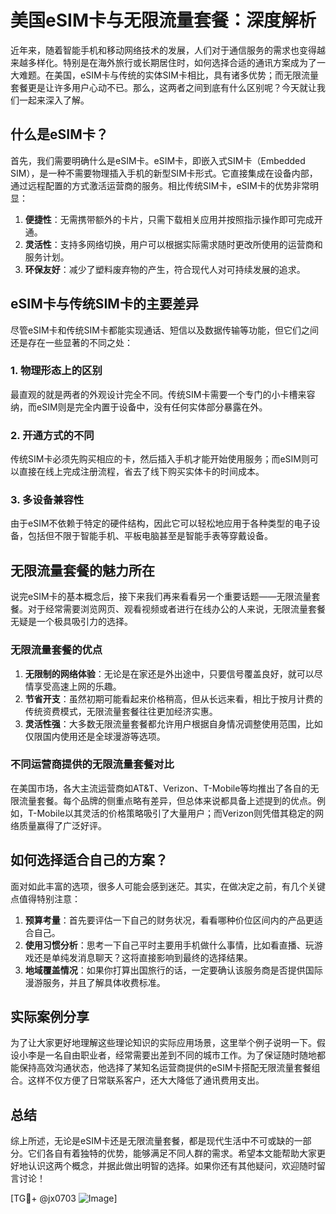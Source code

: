 # 美国eSIM卡与无限流量套餐：深度解析

近年来，随着智能手机和移动网络技术的发展，人们对于通信服务的需求也变得越来越多样化。特别是在海外旅行或长期居住时，如何选择合适的通讯方案成为了一大难题。在美国，eSIM卡与传统的实体SIM卡相比，具有诸多优势；而无限流量套餐更是让许多用户心动不已。那么，这两者之间到底有什么区别呢？今天就让我们一起来深入了解。

## 什么是eSIM卡？

首先，我们需要明确什么是eSIM卡。eSIM卡，即嵌入式SIM卡（Embedded SIM），是一种不需要物理插入手机的新型SIM卡形式。它直接集成在设备内部，通过远程配置的方式激活运营商的服务。相比传统SIM卡，eSIM卡的优势非常明显：

1. **便捷性**：无需携带额外的卡片，只需下载相关应用并按照指示操作即可完成开通。
2. **灵活性**：支持多网络切换，用户可以根据实际需求随时更改所使用的运营商和服务计划。
3. **环保友好**：减少了塑料废弃物的产生，符合现代人对可持续发展的追求。

## eSIM卡与传统SIM卡的主要差异

尽管eSIM卡和传统SIM卡都能实现通话、短信以及数据传输等功能，但它们之间还是存在一些显著的不同之处：

### 1. 物理形态上的区别
最直观的就是两者的外观设计完全不同。传统SIM卡需要一个专门的小卡槽来容纳，而eSIM则是完全内置于设备中，没有任何实体部分暴露在外。

### 2. 开通方式的不同
传统SIM卡必须先购买相应的卡，然后插入手机才能开始使用服务；而eSIM则可以直接在线上完成注册流程，省去了线下购买实体卡的时间成本。

### 3. 多设备兼容性
由于eSIM不依赖于特定的硬件结构，因此它可以轻松地应用于各种类型的电子设备，包括但不限于智能手机、平板电脑甚至是智能手表等穿戴设备。

## 无限流量套餐的魅力所在

说完eSIM卡的基本概念后，接下来我们再来看看另一个重要话题——无限流量套餐。对于经常需要浏览网页、观看视频或者进行在线办公的人来说，无限流量套餐无疑是一个极具吸引力的选择。

### 无限流量套餐的优点

1. **无限制的网络体验**：无论是在家还是外出途中，只要信号覆盖良好，就可以尽情享受高速上网的乐趣。
2. **节省开支**：虽然初期可能看起来价格稍高，但从长远来看，相比于按月计费的传统资费模式，无限流量套餐往往更加经济实惠。
3. **灵活性强**：大多数无限流量套餐都允许用户根据自身情况调整使用范围，比如仅限国内使用还是全球漫游等选项。

### 不同运营商提供的无限流量套餐对比

在美国市场，各大主流运营商如AT&T、Verizon、T-Mobile等均推出了各自的无限流量套餐。每个品牌的侧重点略有差异，但总体来说都具备上述提到的优点。例如，T-Mobile以其灵活的价格策略吸引了大量用户；而Verizon则凭借其稳定的网络质量赢得了广泛好评。

## 如何选择适合自己的方案？

面对如此丰富的选项，很多人可能会感到迷茫。其实，在做决定之前，有几个关键点值得特别注意：

1. **预算考量**：首先要评估一下自己的财务状况，看看哪种价位区间内的产品更适合自己。
2. **使用习惯分析**：思考一下自己平时主要用手机做什么事情，比如看直播、玩游戏还是单纯发消息聊天？这将直接影响到最终的选择结果。
3. **地域覆盖情况**：如果你打算出国旅行的话，一定要确认该服务商是否提供国际漫游服务，并且了解具体收费标准。

## 实际案例分享

为了让大家更好地理解这些理论知识的实际应用场景，这里举个例子说明一下。假设小李是一名自由职业者，经常需要出差到不同的城市工作。为了保证随时随地都能保持高效沟通状态，他选择了某知名运营商提供的eSIM卡搭配无限流量套餐组合。这样不仅方便了日常联系客户，还大大降低了通讯费用支出。

## 总结

综上所述，无论是eSIM卡还是无限流量套餐，都是现代生活中不可或缺的一部分。它们各自有着独特的优势，能够满足不同人群的需求。希望本文能帮助大家更好地认识这两个概念，并据此做出明智的选择。如果你还有其他疑问，欢迎随时留言讨论！

[TG💪+ @jx0703 ![Image](https://github.com/user-attachments/assets/dbca1d08-cadb-493c-b0ec-ad6f7a83f270)]